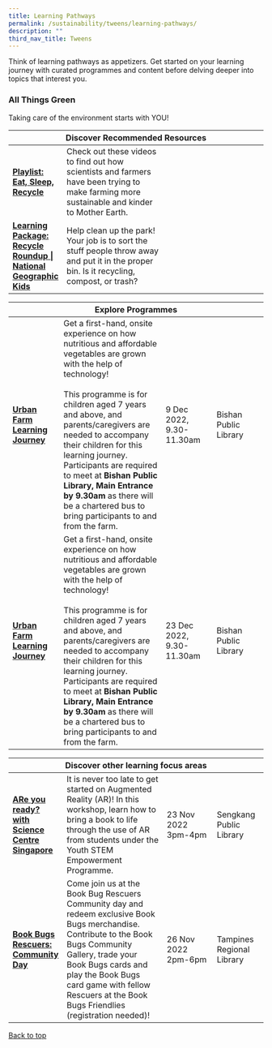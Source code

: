 ```yaml
---
title: Learning Pathways
permalink: /sustainability/tweens/learning-pathways/
description: ""
third_nav_title: Tweens
---
```

<style type="text/css">
/* Links */
.content a { color: #322987; }
.content a:focus,
.content a:hover { color: #28216c; }

/* Button Outline */
.bp-button { padding-left: 1.5rem; padding-right: 1.5rem; }
.bp-button.is-primary-outline { border: 1px solid #322987; color: #322987; background-color: transparent; text-decoration: none; }
.bp-button.is-primary-outline:focus,
.bp-button.is-primary-outline:hover { border: 1px solid #322987; color: #cff2e8; background-color: #322987; text-decoration: none; }

/* Responsive Iframe */
.responsive-iframe { position: absolute; top: 0; left: 0; bottom: 0; right: 0; width: 100%; height: 100%; }
.responsive-iframe-container { position: relative; overflow: hidden; width: 100%; }
.responsive-iframe-container.ratio-16by9 { padding-top: 56.25%; }
.responsive-iframe-container.ratio-4by3 { padding-top: 75%; }
.responsive-iframe-container.ratio-3by2 { padding-top: 66.66%; }
.responsive-iframe-container.ratio-1by1 { padding-top: 100%; }
</style>
Think of learning pathways as appetizers. Get started on your learning journey with curated programmes and content before delving deeper into topics that interest you.

<h3><b>All Things Green</b></h3>
Taking care of the environment starts with YOU!

<div class="horizontal-scroll margin--bottom--lg">
  <table class="generic-table">
    <thead>
      <tr>
        <th colspan="4" class="is-uppercase has-weight-normal">Discover Recommended Resources</th>
      </tr>
    </thead>
    <tbody>
      <tr>
        <td style="width: 20%;"><a href="/sustainability/tweens/content" target="_blank"><b> Playlist:<br>Eat, Sleep, Recycle</b></a></td>
        <td style="width: 40%;">Check out these videos to find out how scientists and farmers have been trying to make farming more sustainable and kinder to Mother Earth.</td>
        <td style="width: 20%;"></td>
        <td style="width: 20%;"></td>
      </tr>
      <tr>
        <td><a href="https://kids.nationalgeographic.com/games/action-adventure/article/recycle-roundup-new" target="_blank"><b> Learning Package:<br>Recycle Roundup | National Geographic Kids</b></a></td>
        <td>Help clean up the park! Your job is to sort the stuff people throw away and put it in the proper bin. Is it recycling, compost, or trash?</td>
        <td></td>
        <td></td>
      </tr>
    </tbody>
  </table>
</div>

<div class="horizontal-scroll margin--bottom--lg">
  <table class="generic-table">
    <thead>
      <tr>
        <th colspan="4" class="is-uppercase has-weight-normal">Explore Programmes</th>
      </tr>
    </thead>
    <tbody>
						<tr>
         <td style="width: 20%;"><a href="https://www.eventbrite.sg/e/urban-farm-learning-journey-tickets-424908251017?aff=odcleoeventsincollection" target="_blank"><b> Urban Farm Learning Journey</b></a></td>
        <td style="width: 40%;">Get a first-hand, onsite experience on how nutritious and affordable vegetables are grown with the help of technology!<br><br>This programme is for children aged 7 years and above, and parents/caregivers are needed to accompany their children for this learning journey. Participants are required to meet at <b>Bishan Public Library, Main Entrance by 9.30am</b> as there will be a chartered bus to bring participants to and from the farm.
</td>
        <td style="width: 20%;">9 Dec 2022, <br>9.30-11.30am</td>
        <td style="width: 20%;">Bishan Public Library</td>
			</tr>						
			<tr>
         <td style="width: 20%;"><a href="https://www.eventbrite.sg/e/urban-farm-learning-journey-tickets-424908742487?aff=odcleoeventsincollection" target="_blank"><b> Urban Farm Learning Journey</b></a></td>
        <td style="width: 40%;">Get a first-hand, onsite experience on how nutritious and affordable vegetables are grown with the help of technology!<br><br>This programme is for children aged 7 years and above, and parents/caregivers are needed to accompany their children for this learning journey. Participants are required to meet at <b>Bishan Public Library, Main Entrance by 9.30am</b> as there will be a chartered bus to bring participants to and from the farm.
</td>
        <td style="width: 20%;">23 Dec 2022, <br>9.30-11.30am</td>
        <td style="width: 20%;">Bishan Public Library</td>
			</tr>
    </tbody>
  </table>
</div>

<div class="horizontal-scroll margin--bottom--lg">
  <table class="generic-table">
    <thead>
      <tr>
        <th colspan="4" class="is-uppercase has-weight-normal ">Discover other learning focus areas</th>
      </tr>
    </thead>
    <tbody>
		<tr>
        <td style="width: 20%;"><a href="https://www.eventbrite.sg/e/are-you-ready-with-science-centre-singapore-sengkang-public-library-tickets-435564925417?aff=ebdssbdestsearch" target="_blank" target="_blank"><b>ARe you ready? with Science Centre Singapore</b></a></td>
        <td style="width: 40%;">It is never too late to get started on Augmented Reality (AR)! In this workshop, learn how to bring a book to life through the use of AR from students under the Youth STEM Empowerment Programme.
</td>
        <td style="width: 20%;">23 Nov 2022 3pm-4pm</td>
        <td style="width: 20%;">Sengkang Public Library</td>
      </tr>
				<tr>
        <td style="width: 20%;"><a href="https://www.eventbrite.sg/cc/book-bugs-rescuers-community-day-1310889?aff=odclrlmctfte" target="_blank" target="_blank"><b>Book Bugs Rescuers: Community Day</b></a></td>
        <td style="width: 40%;">Come join us at the Book Bug Rescuers Community day and redeem exclusive Book Bugs merchandise. Contribute to the Book Bugs Community Gallery, trade your Book Bugs cards and play the Book Bugs card game with fellow Rescuers at the Book Bugs Friendlies (registration needed)!
					</td>
        <td style="width: 20%;">26 Nov 2022 2pm-6pm</td>
        <td style="width: 20%;">Tampines Regional Library</td>
      </tr>
      </tbody>
  </table>
</div>

<p class="has-text-right margin--top--xl"><a href="#main-content">Back to top</a></p>